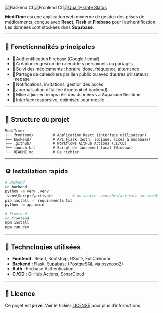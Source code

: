 ![Backend CI](https://github.com/mtx26/medic/actions/workflows/backend-ci.yml/badge.svg)
![Frontend CI](https://github.com/mtx26/medic/actions/workflows/frontend-ci.yml/badge.svg)
[![Quality Gate Status](https://sonarcloud.io/api/project_badges/measure?project=mtx26_medic&metric=alert_status)](https://sonarcloud.io/summary/new_code?id=mtx26_medic)

**MediTime** est une application web moderne de gestion des prises de médicaments, conçue avec **React**, **Flask** et **Firebase** pour l’authentification. Les données sont stockées dans **Supabase**.

---

## 🚀 Fonctionnalités principales

- 🔐 Authentification Firebase (Google / email)
- 📅 Création et gestion de calendriers personnels ou partagés
- 💊 Suivi des médicaments : horaire, dose, fréquence, alternance
- 🔗 Partage de calendriers par lien public ou avec d’autres utilisateurs Firebase
- 🔔 Notifications, invitations, gestion des accès
- 🧾 Journalisation détaillée (frontend et backend)
- 🔄 Mise à jour en temps réel des données via Supabase Realtime
- 📱 Interface responsive, optimisée pour mobile

---

## 📁 Structure du projet

```
MediTime/
├── frontend/         # Application React (interface utilisateur)
├── backend/          # API Flask (auth, logique, accès à Supabase)
├── .github/          # Workflows GitHub Actions (CI/CD)
├── launch.bat        # Script de lancement local (Windows)
└── README.md         # Ce fichier
```

---

## ⚙️ Installation rapide

```bash
# Backend
cd backend
python -m venv .venv
.venv\Scripts\activate         # ou source .venv/bin/activate sur macOS/Linux
pip install -r requirements.txt
python -m app.main

# Frontend
cd frontend
npm install
npm run dev
```

---

## 🧠 Technologies utilisées

- **Frontend** : React, Bootstrap, RSuite, FullCalendar
- **Backend** : Flask, Supabase (PostgreSQL via psycopg2)
- **Auth** : Firebase Authentication
- **CI/CD** : GitHub Actions, SonarCloud

---

## 📄 Licence

Ce projet est **privé**. Voir le fichier [LICENSE](./LICENSE) pour plus d’informations.
